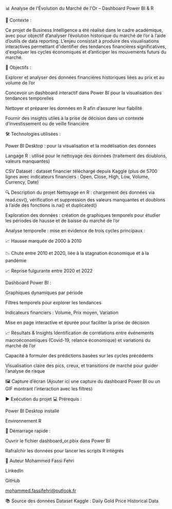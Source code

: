 📊 Analyse de l'Évolution du Marché de l'Or – Dashboard Power BI & R

📌 Contexte : 

Ce projet de Business Intelligence a été réalisé dans le cadre académique, avec pour objectif d’analyser l’évolution historique du marché de l’or à l’aide d’outils de data reporting. L’enjeu consistait à produire des visualisations interactives permettant d'identifier des tendances financières significatives, d'expliquer les cycles économiques et d’anticiper les mouvements futurs du marché.

🎯 Objectifs : 

Explorer et analyser des données financières historiques liées au prix et au volume de l’or

Concevoir un dashboard interactif dans Power BI pour la visualisation des tendances temporelles

Nettoyer et préparer les données en R afin d’assurer leur fiabilité

Fournir des insights utiles à la prise de décision dans un contexte d’investissement ou de veille financière

🛠️ Technologies utilisées : 

Power BI Desktop : pour la visualisation et la modélisation des données

Langage R : utilisé pour le nettoyage des données (traitement des doublons, valeurs manquantes)

CSV Dataset : dataset financier téléchargé depuis Kaggle (plus de 5700 lignes avec indicateurs financiers : Open, Close, High, Low, Volume, Currency, Date)

🔍 Description du projet
Nettoyage en R : chargement des données via read.csv(), vérification et suppression des valeurs manquantes et doublons à l’aide des fonctions is.na() et duplicated()

Exploration des données : création de graphiques temporels pour étudier les périodes de hausse et de baisse du marché de l’or

Analyse temporelle : mise en évidence de trois cycles principaux :

📈 Hausse marquée de 2000 à 2010

📉 Chute entre 2010 et 2020, liée à la stagnation économique et à la pandémie

📈 Reprise fulgurante entre 2020 et 2022

Dashboard Power BI :

Graphiques dynamiques par période

Filtres temporels pour explorer les tendances

Indicateurs financiers : Volume, Prix moyen, Variation

Mise en page interactive et épurée pour faciliter la prise de décision

📈 Résultats & Insights
Identification de corrélations entre événements macroéconomiques (Covid-19, relance économique) et variations du marché de l’or

Capacité à formuler des prédictions basées sur les cycles précédents

Visualisation claire des pics, creux, et transitions de marché pour guider l’analyse de risque

🖼️ Capture d’écran
(Ajouter ici une capture du dashboard Power BI ou un GIF montrant l’interaction avec les filtres)

▶️ Exécution du projet
💻 Prérequis :

Power BI Desktop installé

Environnement R

📁 Démarrage rapide :

Ouvrir le fichier dashboard_or.pbix dans Power BI

Rafraîchir les données pour lancer les scripts R intégrés

👤 Auteur
Mohammed Fassi Fehri

LinkedIn

GitHub

mohammed.fassifehri@outlook.fr

📚 Source des données
Dataset Kaggle : Daily Gold Price Historical Data
